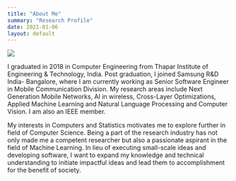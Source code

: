 ```yaml
---
title: "About Me"
summary: "Research Profile"
date: 2021-01-06
layout: default
---
```


<img id="profile-img" src="assets/images/gaurav.JPG" />

I graduated in 2018 in Computer Engineering from Thapar Institute of Engineering & Technology, India. Post  graduation, I joined Samsung R&D India- Bangalore, where I am currently working as Senior Software Engineer in Mobile Communication Division. My research areas include Next Generation Mobile Networks, AI in wireless, Cross-Layer Optimizations, Applied Machine Learning and Natural Language Processing and Computer Vision. I am also an IEEE member.

My interests in Computers and Statistics motivates me to explore further in field of Computer Science. Being a part of the research industry has not only made me a competent researcher but also a passionate aspirant in the field of Machine Learning. In lieu of executing small-scale ideas and developing software, I want to expand my knowledge and technical understanding to initiate impactful ideas and lead them to accomplishment for the benefit of society.

